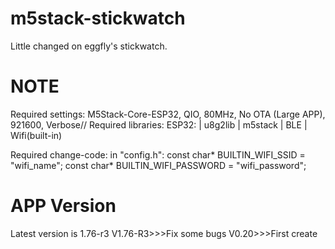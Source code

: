 # m5stack-stickwatch

Little changed on eggfly's stickwatch.

# NOTE

Required settings:
M5Stack-Core-ESP32, QIO, 80MHz, No OTA (Large APP), 921600, Verbose//
Required libraries:
ESP32:
     | u8g2lib
     | m5stack
     | BLE
     | Wifi(built-in)

Required change-code:
in "config.h":
const char* BUILTIN_WIFI_SSID      = "wifi_name";
const char* BUILTIN_WIFI_PASSWORD  = "wifi_password";

# APP Version

Latest version is  1.76-r3
V1.76-R3>>>Fix some bugs
V0.20>>>First create
